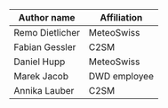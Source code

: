| Author name             | Affiliation                                         |
| ----------------------- | --------------------------------------------------- |
| Remo Dietlicher         | MeteoSwiss                                          |
| Fabian Gessler          | C2SM                                                |
| Daniel Hupp             | MeteoSwiss                                          |
| Marek Jacob             | DWD employee                                        |
| Annika Lauber            | C2SM                                                |
